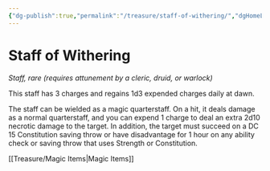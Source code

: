 ```yaml
---
{"dg-publish":true,"permalink":"/treasure/staff-of-withering/","dgHomeLink":false,"dgPassFrontmatter":true}
---
```



# Staff of Withering

*Staff, rare (requires attunement by a cleric, druid, or warlock)*

This staff has 3 charges and regains 1d3 expended charges daily at dawn.

The staff can be wielded as a magic quarterstaff. On a hit, it deals damage as a normal quarterstaff, and you can expend 1 charge to deal an extra 2d10 necrotic damage to the target. In addition, the target must succeed on a DC 15 Constitution saving throw or have disadvantage for 1 hour on any ability check or saving throw that uses Strength or Constitution.


[[Treasure/Magic Items|Magic Items]]